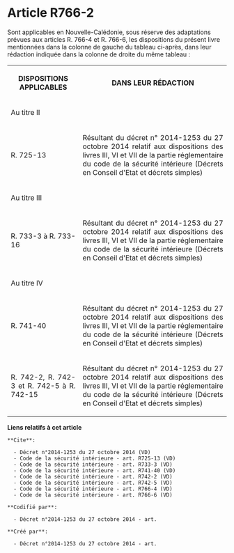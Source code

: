 # Article R766-2

Sont applicables en Nouvelle-Calédonie, sous réserve des adaptations prévues aux articles R. 766-4 et R. 766-6, les
dispositions du présent livre mentionnées dans la colonne de gauche du tableau ci-après, dans leur rédaction indiquée dans la
colonne de droite du même tableau : 

<table>
      <tbody><tr>
        <th>

DISPOSITIONS APPLICABLES </th>
        <th>

DANS LEUR RÉDACTION </th>
      </tr>
      <tr>
        <td align="justify">

Au titre II </td>
        <td align="justify">
      </td></tr>
      <tr>
        <td align="left">

R. 725-13 
</td>
        <td align="justify">

Résultant du décret n° 2014-1253 du 27 octobre 2014 relatif aux dispositions des livres III, VI et VII de la partie
réglementaire du code de la sécurité intérieure (Décrets en Conseil d'Etat et décrets simples) </td>
      </tr>
      <tr>
        <td align="left">

Au titre III </td>
        <td align="justify">
      </td></tr>
      <tr>
        <td align="justify">

R. 733-3 à R. 733-16 
</td>
        <td align="justify">

Résultant du décret n° 2014-1253 du 27 octobre 2014 relatif aux dispositions des livres III, VI et VII de la partie
réglementaire du code de la sécurité intérieure (Décrets en Conseil d'Etat et décrets simples) </td>
      </tr>
      <tr>
        <td align="justify">

Au titre IV </td>
        <td align="justify">
      </td></tr>
      <tr>
        <td align="justify">

R. 741-40 
</td>
        <td align="justify">

Résultant du décret n° 2014-1253 du 27 octobre 2014 relatif aux dispositions des livres III, VI et VII de la partie
réglementaire du code de la sécurité intérieure (Décrets en Conseil d'Etat et décrets simples) </td>
      </tr>
      <tr>
        <td align="justify">

R. 742-2, R. 742-3 et R. 742-5 à R. 742-15
</td>
        <td align="justify">

Résultant du décret n° 2014-1253 du 27 octobre 2014 relatif aux dispositions des livres III, VI et VII de la partie
réglementaire du code de la sécurité intérieure (Décrets en Conseil d'Etat et décrets simples)</td>
      </tr>
    </tbody></table>

**Liens relatifs à cet article**

	**Cite**:

	  - Décret n°2014-1253 du 27 octobre 2014 (VD)
	  - Code de la sécurité intérieure - art. R725-13 (VD)
	  - Code de la sécurité intérieure - art. R733-3 (VD)
	  - Code de la sécurité intérieure - art. R741-40 (VD)
	  - Code de la sécurité intérieure - art. R742-2 (VD)
	  - Code de la sécurité intérieure - art. R742-5 (VD)
	  - Code de la sécurité intérieure - art. R766-4 (VD)
	  - Code de la sécurité intérieure - art. R766-6 (VD)

	**Codifié par**:

	  - Décret n°2014-1253 du 27 octobre 2014 - art.

	**Créé par**:

	  - Décret n°2014-1253 du 27 octobre 2014 - art.
